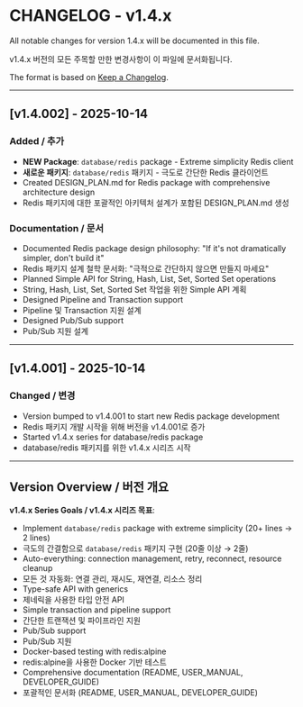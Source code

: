 # CHANGELOG - v1.4.x

All notable changes for version 1.4.x will be documented in this file.

v1.4.x 버전의 모든 주목할 만한 변경사항이 이 파일에 문서화됩니다.

The format is based on [Keep a Changelog](https://keepachangelog.com/en/1.0.0/).

---

## [v1.4.002] - 2025-10-14

### Added / 추가
- **NEW Package**: `database/redis` package - Extreme simplicity Redis client
- **새로운 패키지**: `database/redis` 패키지 - 극도로 간단한 Redis 클라이언트
- Created DESIGN_PLAN.md for Redis package with comprehensive architecture design
- Redis 패키지에 대한 포괄적인 아키텍처 설계가 포함된 DESIGN_PLAN.md 생성

### Documentation / 문서
- Documented Redis package design philosophy: "If it's not dramatically simpler, don't build it"
- Redis 패키지 설계 철학 문서화: "극적으로 간단하지 않으면 만들지 마세요"
- Planned Simple API for String, Hash, List, Set, Sorted Set operations
- String, Hash, List, Set, Sorted Set 작업을 위한 Simple API 계획
- Designed Pipeline and Transaction support
- Pipeline 및 Transaction 지원 설계
- Designed Pub/Sub support
- Pub/Sub 지원 설계

---

## [v1.4.001] - 2025-10-14

### Changed / 변경
- Version bumped to v1.4.001 to start new Redis package development
- Redis 패키지 개발 시작을 위해 버전을 v1.4.001로 증가
- Started v1.4.x series for database/redis package
- database/redis 패키지를 위한 v1.4.x 시리즈 시작

---

## Version Overview / 버전 개요

**v1.4.x Series Goals / v1.4.x 시리즈 목표**:
- Implement `database/redis` package with extreme simplicity (20+ lines → 2 lines)
- 극도의 간결함으로 `database/redis` 패키지 구현 (20줄 이상 → 2줄)
- Auto-everything: connection management, retry, reconnect, resource cleanup
- 모든 것 자동화: 연결 관리, 재시도, 재연결, 리소스 정리
- Type-safe API with generics
- 제네릭을 사용한 타입 안전 API
- Simple transaction and pipeline support
- 간단한 트랜잭션 및 파이프라인 지원
- Pub/Sub support
- Pub/Sub 지원
- Docker-based testing with redis:alpine
- redis:alpine을 사용한 Docker 기반 테스트
- Comprehensive documentation (README, USER_MANUAL, DEVELOPER_GUIDE)
- 포괄적인 문서화 (README, USER_MANUAL, DEVELOPER_GUIDE)
